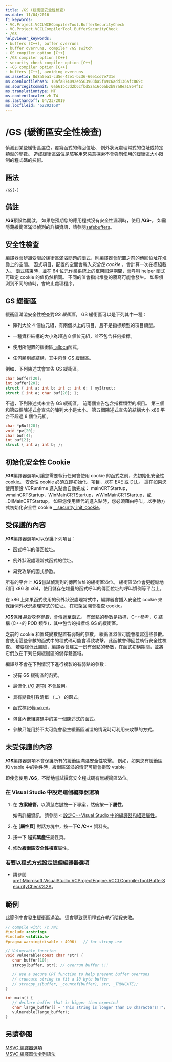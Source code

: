 ```yaml
---
title: /GS (緩衝區安全性檢查)
ms.date: 11/04/2016
f1_keywords:
- VC.Project.VCCLWCECompilerTool.BufferSecurityCheck
- VC.Project.VCCLCompilerTool.BufferSecurityCheck
- /GS
helpviewer_keywords:
- buffers [C++], buffer overruns
- buffer overruns, compiler /GS switch
- GS compiler option [C++]
- /GS compiler option [C++]
- security check compiler option [C++]
- -GS compiler option [C++]
- buffers [C++], avoiding overruns
ms.assetid: 8d8a5ea1-cd5e-42e1-bc36-66e1cd7e731e
ms.openlocfilehash: 10afa874092eb563903ba5f49c6add136afc869c
ms.sourcegitcommit: 0ab61bc3d2b6cfbd52a16c6ab2b97a8ea1864f12
ms.translationtype: MT
ms.contentlocale: zh-TW
ms.lasthandoff: 04/23/2019
ms.locfileid: "62292168"
---
```

# <a name="gs-buffer-security-check"></a>/GS (緩衝區安全性檢查)

偵測到某些緩衝區溢位，覆寫函式的傳回位址、 例外狀況處理常式的位址或特定類型的參數。 造成緩衝區溢位是駭客用來惡意探索不會強制使用的緩衝區大小限制的程式碼的技術。

## <a name="syntax"></a>語法

```
/GS[-]
```

## <a name="remarks"></a>備註

**/GS**預設為開啟。 如果您預期您的應用程式沒有安全性漏洞時，使用 **/GS-**。 如需隱藏緩衝區滿溢偵測的詳細資訊，請參閱[safebuffers](../../cpp/safebuffers.md)。

## <a name="security-checks"></a>安全性檢查

編譯器會辨識受限於緩衝區滿溢問題的函式，則編譯器會配置之前的傳回位址在堆疊上的空間。 函式項目，配置的空間會載入*安全性 cookie* ，會計算一次在模組載入。 函式結束時，並在 64 位元作業系統上的框架回溯期間，會呼叫 helper 函式可確定 cookie 的值仍然相同。 不同的值會指出堆疊的覆寫可能會發生。 如果偵測到不同的值時，會終止處理程序。

## <a name="gs-buffers"></a>GS 緩衝區

緩衝區滿溢安全性檢查對*GS 緩衝區*。 GS 緩衝區可以是下列其中一種：

- 陣列大於 4 個位元組，有兩個以上的項目，且不是指標類型的項目類型。

- 一種資料結構的大小為超過 8 個位元組，並不包含任何指標。

- 使用所配置的緩衝區[_alloca](../../c-runtime-library/reference/alloca.md)函式。

- 任何類別或結構，其中包含 GS 緩衝區。

例如，下列陳述式會宣告 GS 緩衝區。

```cpp
char buffer[20];
int buffer[20];
struct { int a; int b; int c; int d; } myStruct;
struct { int a; char buf[20]; };
```

不過，下列陳述式未宣告 GS 緩衝區。 前兩個宣告包含指標類型的項目。 第三個和第四個陳述式會宣告的陣列大小是太小。 第五個陳述式宣告的結構大小 x86 平台不超過 8 個位元組。

```cpp
char *pBuf[20];
void *pv[20];
char buf[4];
int buf[2];
struct { int a; int b; };
```

## <a name="initialize-the-security-cookie"></a>初始化安全性 Cookie

**/GS**編譯器選項可讓您需要執行任何會使用 cookie 的函式之前，先初始化安全性 cookie。 安全性 cookie 必須立即初始化，項目，以在 EXE 或 DLL。 這在如果您使用預設 VCRuntime 進入點會自動完成： mainCRTStartup，wmainCRTStartup，WinMainCRTStartup，wWinMainCRTStartup，或 _DllMainCRTStartup。 如果您使用替代的進入點時，您必須藉由呼叫，以手動方式初始化安全性 cookie [__security_init_cookie](../../c-runtime-library/reference/security-init-cookie.md)。

## <a name="what-is-protected"></a>受保護的內容

**/GS**編譯器選項可以保護下列項目：

- 函式呼叫的傳回位址。

- 例外狀況處理常式函式的位址。

- 易受攻擊的函式參數。

所有的平台上 **/GS**嘗試偵測到的傳回位址的緩衝區溢位。 緩衝區溢位會更輕鬆地利用 x86 和 x64，使用儲存在堆疊的函式呼叫的傳回位址的呼叫慣例等平台上。

在 x86 上如果函式使用的例外狀況處理常式中，編譯器會插入安全性 cookie 來保護例外狀況處理常式的位址。 在框架回溯會檢查 cookie。

**/GS**保護*易受攻擊參數*，會傳遞至函式。 有弱點的參數是指標，C++參考，C 結構 (C++的 POD 類型)，其中包含的指標或 GS 的緩衝區。

之前的 cookie 和區域變數配置有弱點的參數。 緩衝區溢位可能會覆寫這些參數。 會使用這些參數的函式中的程式碼可能會導致攻擊，此函數會傳回並執行安全性檢查。 若要降低此風險，編譯器會建立一份有弱點的參數，在函式初構期間，並將它們放在下列任何緩衝區的儲存體區域。

編譯器不會在下列情況下進行複製的有弱點的參數：

- 沒有 GS 緩衝區的函式。

- 最佳化 ([/O 選項](o-options-optimize-code.md)) 不會啟用。

- 具有變數引數清單 （...） 的函式。

- 函式標記著[naked](../../cpp/naked-cpp.md)。

- 包含內嵌組譯碼中的第一個陳述式的函式。

- 參數只能用於不太可能會發生緩衝區滿溢的情況時可利用來攻擊的方式。

## <a name="what-is-not-protected"></a>未受保護的內容

**/GS**編譯器選項不會保護所有的緩衝區滿溢安全性攻擊。 例如，如果您有緩衝區和 vtable 中的物件時，緩衝區滿溢的情況可能會損毀 vtable。

即使您使用 **/GS**，不斷地嘗試撰寫安全程式碼有無緩衝區溢位。

### <a name="to-set-this-compiler-option-in-visual-studio"></a>在 Visual Studio 中設定這個編譯器選項

1. 在 **方案總管**，以滑鼠右鍵按一下專案，然後按一下**屬性**。

   如需詳細資訊，請參閱 <<c0> [ 設定C++Visual Studio 中的編譯器和組建屬性](../working-with-project-properties.md)。</c0>

1. 在 [**屬性頁**] 對話方塊中，按一下**C /C++** 資料夾。

1. 按一下 **程式碼產生**屬性頁。

1. 修改**緩衝區安全性檢查**屬性。

### <a name="to-set-this-compiler-option-programmatically"></a>若要以程式方式設定這個編譯器選項

- 請參閱 <xref:Microsoft.VisualStudio.VCProjectEngine.VCCLCompilerTool.BufferSecurityCheck%2A>。

## <a name="example"></a>範例

此範例中會發生緩衝區滿溢。 這會導致應用程式在執行階段失敗。

```C
// compile with: /c /W1
#include <cstring>
#include <stdlib.h>
#pragma warning(disable : 4996)   // for strcpy use

// Vulnerable function
void vulnerable(const char *str) {
   char buffer[10];
   strcpy(buffer, str); // overrun buffer !!!

   // use a secure CRT function to help prevent buffer overruns
   // truncate string to fit a 10 byte buffer
   // strncpy_s(buffer, _countof(buffer), str, _TRUNCATE);
}

int main() {
   // declare buffer that is bigger than expected
   char large_buffer[] = "This string is longer than 10 characters!!";
   vulnerable(large_buffer);
}
```

## <a name="see-also"></a>另請參閱

[MSVC 編譯器選項](compiler-options.md)<br/>
[MSVC 編譯器命令列語法](compiler-command-line-syntax.md)
